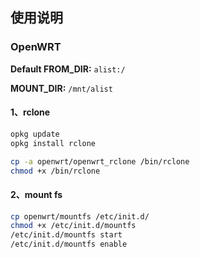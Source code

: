 ## 使用说明



### OpenWRT

**Default FROM_DIR:** `alist:/`

**MOUNT_DIR:** `/mnt/alist`

#### 1、rclone

```bash
opkg update
opkg install rclone

cp -a openwrt/openwrt_rclone /bin/rclone
chmod +x /bin/rclone
```

#### 2、mount fs

```bash
cp openwrt/mountfs /etc/init.d/
chmod +x /etc/init.d/mountfs
/etc/init.d/mountfs start
/etc/init.d/mountfs enable
```
